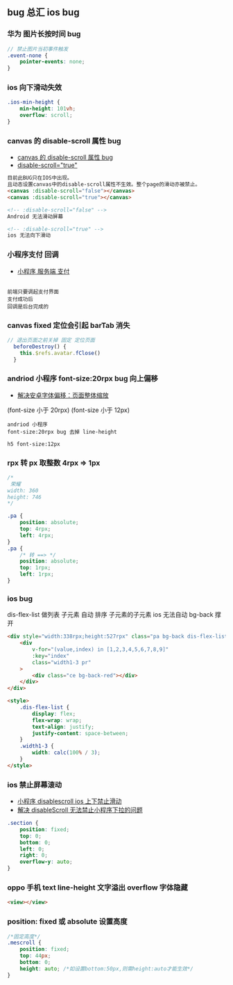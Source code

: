 ## bug 总汇 ios bug

### 华为 图片长按时间 bug

```scss
// 禁止图片当初事件触发
.event-none {
	pointer-events: none;
}
```

### ios 向下滑动失效

```scss
.ios-min-height {
	min-height: 101vh;
	overflow: scroll;
}
```

### canvas 的 disable-scroll 属性 bug

-   [canvas 的 disable-scroll 属性 bug](https://developers.weixin.qq.com/community/develop/doc/0004c6f94685a8b42f17669605d800)
-   [disable-scroll="true"](https://www.zhihu.com/question/52852717)

```html
目前此BUG只在IOS中出现。
且动态设置canvas中的disable-scroll属性不生效。整个page的滑动亦被禁止。
<canvas :disable-scroll="false"></canvas>
<canvas :disable-scroll="true"></canvas>

<!-- :disable-scroll="false" -->
Android 无法滑动屏幕

<!-- :disable-scroll="true" -->
ios 无法向下滑动
```

### 小程序支付 回调

-   [小程序 服务端 支付](https://q.qq.com/wiki/develop/miniprogram/server/virtual-payment/mini_pay.html)

```

前端只要调起支付界面
支付成功后
回调是后台完成的
```

### canvas fixed 定位会引起 barTab 消失

```js
// 退出页面之前关掉 固定 定位页面
  beforeDestroy() {
    this.$refs.avatar.fClose()
  }
```

### andriod 小程序 font-size:20rpx bug 向上偏移

-   [解决安卓字体偏移：页面整体缩放](https://www.cnblogs.com/yangshifu/p/9766584.html)

(font-size 小于 20rpx)
(font-size 小于 12px)

```
andriod 小程序
font-size:20rpx bug 去掉 line-height

h5 font-size:12px
```

### rpx 转 px 取整数 4rpx => 1px

```css
/*
 荣耀
width: 360
height: 746
*/

.pa {
	position: absolute;
	top: 4rpx;
	left: 4rpx;
}
.pa {
	/* 转 ==> */
	position: absolute;
	top: 1rpx;
	left: 1rpx;
}
```

### ios bug

dis-flex-list 做列表
子元素 自动 排序
子元素的子元素 ios 无法自动 bg-back 撑开

```html
<div style="width:338rpx;height:527rpx" class="pa bg-back dis-flex-list sudoku">
	<div
		v-for="(value,index) in [1,2,3,4,5,6,7,8,9]"
		:key="index"
		class="width1-3 pr"
	>
		<div class="ce bg-back-red"></div>
	</div>
</div>

<style>
	.dis-flex-list {
		display: flex;
		flex-wrap: wrap;
		text-align: justify;
		justify-content: space-between;
	}
	.width1-3 {
		width: calc(100% / 3);
	}
</style>
```

### ios 禁止屏幕滚动

-   [小程序 disablescroll ios 上下禁止滑动](https://blog.csdn.net/tabweb/article/details/106649153)
-   [解决 disableScroll 无法禁止小程序下拉的问题](https://blog.csdn.net/KevinsCSDN/article/details/82421507)

```scss
.section {
	position: fixed;
	top: 0;
	bottom: 0;
	left: 0;
	right: 0;
	overflow-y: auto;
}
```

### oppo 手机 text line-height 文字溢出 overflow 字体隐藏

```html
<view></view>
```

### position: fixed 或 absolute 设置高度

```scss
/*固定高度*/
.mescroll {
	position: fixed;
	top: 44px;
	bottom: 0;
	height: auto; /*如设置bottom:50px,则需height:auto才能生效*/
}
```
